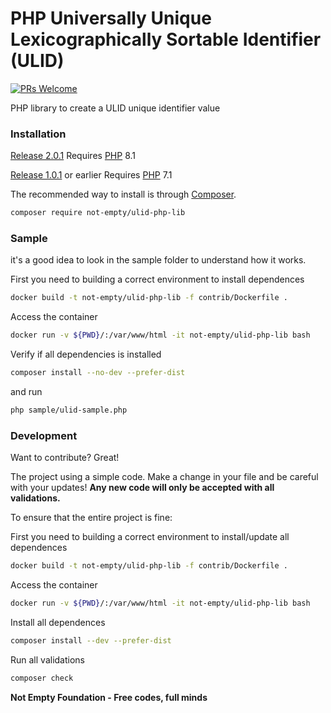 # PHP Universally Unique Lexicographically Sortable Identifier (ULID)

[![PRs Welcome](https://img.shields.io/badge/PRs-welcome-brightgreen.svg?style=flat-square)](http://makeapullrequest.com)

PHP library to create a ULID unique identifier value

### Installation

[Release 2.0.1](https://github.com/not-empty/ulid-php-lib/releases/tag/2.0.1) Requires [PHP](https://php.net) 8.1

[Release 1.0.1](https://github.com/not-empty/ulid-php-lib/releases/tag/1.0.1) or earlier Requires [PHP](https://php.net) 7.1

The recommended way to install is through [Composer](https://getcomposer.org/).

```sh
composer require not-empty/ulid-php-lib
```

### Sample

it's a good idea to look in the sample folder to understand how it works.

First you need to building a correct environment to install dependences

```sh
docker build -t not-empty/ulid-php-lib -f contrib/Dockerfile .
```

Access the container
```sh
docker run -v ${PWD}/:/var/www/html -it not-empty/ulid-php-lib bash
```

Verify if all dependencies is installed
```sh
composer install --no-dev --prefer-dist
```

and run
```sh
php sample/ulid-sample.php
```

### Development

Want to contribute? Great!

The project using a simple code.
Make a change in your file and be careful with your updates!
**Any new code will only be accepted with all validations.**

To ensure that the entire project is fine:

First you need to building a correct environment to install/update all dependences

```sh
docker build -t not-empty/ulid-php-lib -f contrib/Dockerfile .
```

Access the container
```sh
docker run -v ${PWD}/:/var/www/html -it not-empty/ulid-php-lib bash
```

Install all dependences
```sh
composer install --dev --prefer-dist
```

Run all validations
```sh
composer check
```

**Not Empty Foundation - Free codes, full minds**
